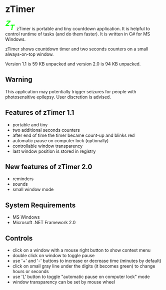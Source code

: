 # zTimer
![alt text][logo]
zTimer is portable and tiny countdown application. It is helpful to control runtime of tasks (and do them faster).
It is written in C# for MS Windows.

zTimer shows countdown timer and two seconds counters on a small always-on-top window.

Version 1.1 is 59 KB unpacked and version 2.0 is 94 KB unpacked.

## Warning
This application may potentially trigger seizures for people with photosensitive epilepsy. User discretion is advised.

## Features of zTimer 1.1
* portable and tiny
* two additional seconds counters
* after end of time the timer became count-up and blinks red
* automatic pause on computer lock (optionally)
* controllable window transparency
* last window position is stored in registry

## New features of zTimer 2.0
* reminders
* sounds
* small window mode

## System Requirements
* MS Windows
* Microsoft .NET Framework 2.0

## Controls
* click on a window with a mouse right button to show context menu
* double click on window to toggle pause
* use '+' and '-' buttons to increase or decrease time (minutes by default)
* click on small gray line under the digits (it becomes green) to change hours or seconds
* use 'L' button to toggle "automatic pause on computer lock" mode
* window transparency can be set by mouse wheel

[logo]: https://github.com/peter15914/ztimer/blob/master/img/icon.png "zTimer logo"
